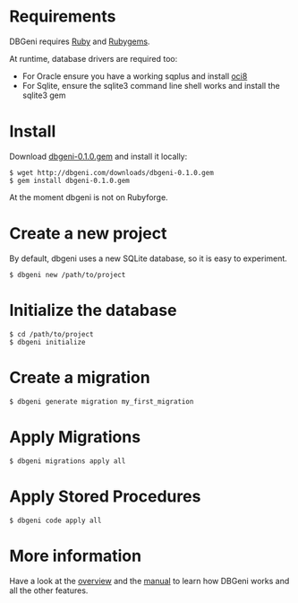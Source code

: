 # Requirements

DBGeni requires [Ruby](http://rubylang.org) and [Rubygems](http://rubygems.org). 

At runtime, database drivers are required too:

 * For Oracle ensure you have a working sqplus and install [oci8](http://ruby-oci8.rubyforge.org/)
 * For Sqlite, ensure the sqlite3 command line shell works and install the sqlite3 gem

# Install

Download [dbgeni-0.1.0.gem](/downloads/dbgeni-0.1.0.gem) and install it locally: 

    $ wget http://dbgeni.com/downloads/dbgeni-0.1.0.gem
    $ gem install dbgeni-0.1.0.gem

At the moment dbgeni is not on Rubyforge.

# Create a new project

By default, dbgeni uses a new SQLite database, so it is easy to experiment.

    $ dbgeni new /path/to/project

# Initialize the database 

    $ cd /path/to/project
    $ dbgeni initialize

# Create a migration

    $ dbgeni generate migration my_first_migration

# Apply Migrations

    $ dbgeni migrations apply all

# Apply Stored Procedures

    $ dbgeni code apply all

# More information

Have a look at the [overview](/overview.html) and the [manual](/manual.html) to learn how DBGeni works and all the other features.